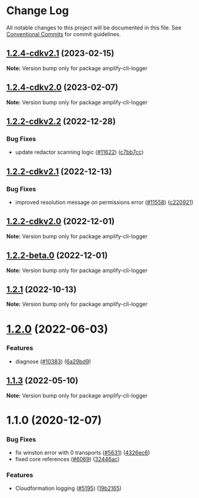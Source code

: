 # Change Log

All notable changes to this project will be documented in this file.
See [Conventional Commits](https://conventionalcommits.org) for commit guidelines.

## [1.2.4-cdkv2.1](https://github.com/aws-amplify/amplify-cli/compare/amplify-cli-logger@1.2.4-cdkv2.0...amplify-cli-logger@1.2.4-cdkv2.1) (2023-02-15)

**Note:** Version bump only for package amplify-cli-logger





## [1.2.4-cdkv2.0](https://github.com/aws-amplify/amplify-cli/compare/amplify-cli-logger@1.2.3...amplify-cli-logger@1.2.4-cdkv2.0) (2023-02-07)

**Note:** Version bump only for package amplify-cli-logger





## [1.2.2-cdkv2.2](https://github.com/aws-amplify/amplify-cli/compare/amplify-cli-logger@1.2.2-cdkv2.1...amplify-cli-logger@1.2.2-cdkv2.2) (2022-12-28)


### Bug Fixes

* update redactor scanning logic ([#11622](https://github.com/aws-amplify/amplify-cli/issues/11622)) ([c7bb7cc](https://github.com/aws-amplify/amplify-cli/commit/c7bb7cca89662019b6d5dfd789d08945d64d2fb0))





## [1.2.2-cdkv2.1](https://github.com/aws-amplify/amplify-cli/compare/amplify-cli-logger@1.2.2-cdkv2.0...amplify-cli-logger@1.2.2-cdkv2.1) (2022-12-13)


### Bug Fixes

* improved resolution message on permissions error ([#11558](https://github.com/aws-amplify/amplify-cli/issues/11558)) ([c220921](https://github.com/aws-amplify/amplify-cli/commit/c2209211cc76b1b65ac2b50391456c688f42d795))





## [1.2.2-cdkv2.0](https://github.com/aws-amplify/amplify-cli/compare/amplify-cli-logger@1.2.1...amplify-cli-logger@1.2.2-cdkv2.0) (2022-12-01)

**Note:** Version bump only for package amplify-cli-logger





## [1.2.2-beta.0](https://github.com/aws-amplify/amplify-cli/compare/amplify-cli-logger@1.2.1...amplify-cli-logger@1.2.2-beta.0) (2022-12-01)

**Note:** Version bump only for package amplify-cli-logger





## [1.2.1](https://github.com/aws-amplify/amplify-cli/compare/amplify-cli-logger@1.2.0...amplify-cli-logger@1.2.1) (2022-10-13)

**Note:** Version bump only for package amplify-cli-logger





# [1.2.0](https://github.com/aws-amplify/amplify-cli/compare/amplify-cli-logger@1.1.3...amplify-cli-logger@1.2.0) (2022-06-03)


### Features

* diagnose ([#10383](https://github.com/aws-amplify/amplify-cli/issues/10383)) ([6a29bd9](https://github.com/aws-amplify/amplify-cli/commit/6a29bd99886172baf420a95a0d6a7987c9ebd6bd))





## [1.1.3](https://github.com/aws-amplify/amplify-cli/compare/amplify-cli-logger@1.1.0...amplify-cli-logger@1.1.3) (2022-05-10)

**Note:** Version bump only for package amplify-cli-logger





# 1.1.0 (2020-12-07)


### Bug Fixes

* fix winston error with 0 transports ([#5631](https://github.com/aws-amplify/amplify-cli/issues/5631)) ([4326ec6](https://github.com/aws-amplify/amplify-cli/commit/4326ec6cf2a62580cd2646241463d20d7b7fb062))
* fixed core references ([#6069](https://github.com/aws-amplify/amplify-cli/issues/6069)) ([32446ac](https://github.com/aws-amplify/amplify-cli/commit/32446ac77a5064bee928544861b8a70fba556d51))


### Features

* Cloudformation logging ([#5195](https://github.com/aws-amplify/amplify-cli/issues/5195)) ([19b2165](https://github.com/aws-amplify/amplify-cli/commit/19b21651375848c0858328952852201da47b17bb))

